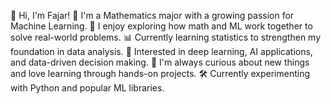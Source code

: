 👋 Hi, I'm Fajar!
📘 I'm a Mathematics major with a growing passion for Machine Learning.
🧠 I enjoy exploring how math and ML work together to solve real-world problems.
📊 Currently learning statistics to strengthen my foundation in data analysis.
🤖 Interested in deep learning, AI applications, and data-driven decision making.
🌱 I'm always curious about new things and love learning through hands-on projects.
🛠️ Currently experimenting with Python and popular ML libraries.

<!--
**fajarraditya/fajarraditya** is a ✨ _special_ ✨ repository because its `README.md` (this file) appears on your GitHub profile.

Here are some ideas to get you started:

- 🔭 I’m currently working on ...
- 🌱 I’m currently learning ...
- 👯 I’m looking to collaborate on ...
- 🤔 I’m looking for help with ...
- 💬 Ask me about ...
- 📫 How to reach me: ...
- 😄 Pronouns: ...
- ⚡ Fun fact: ...
-->
